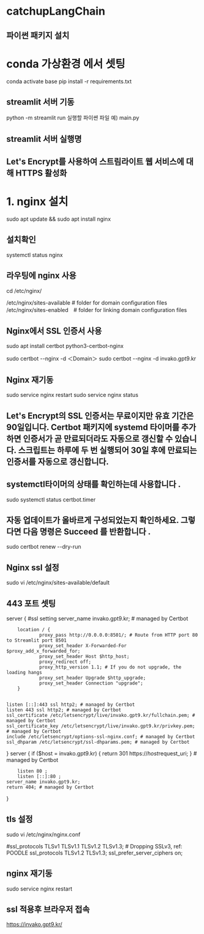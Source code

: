 # catchupLangChain
## 파이썬 패키지 설치
# conda 가상환경 에서 셋팅
conda activate base
pip install -r requirements.txt 

## streamlit 서버 기동
python -m streamlit run 실행할 파이쎤 파일 예) main.py

## streamlit 서버 실행명


## Let's Encrypt를 사용하여 스트림라이트 웹 서비스에 대해 HTTPS 활성화 
# 1. nginx 설치
sudo apt update && sudo apt install nginx
## 설치확인 
systemctl status nginx

## 라우팅에 nginx 사용
cd /etc/nginx/

/etc/nginx/sites-available  # folder for domain configuration files
/etc/nginx/sites-enabled　# folder for linking domain configuration files

## Nginx에서 SSL 인증서 사용
sudo apt install certbot python3-certbot-nginx

sudo certbot --nginx -d ＜Domain＞
sudo certbot --nginx -d invako.gpt9.kr

## Nginx 재기동
sudo service nginx restart
sudo service nginx status 

## Let's Encrypt의 SSL 인증서는 무료이지만 유효 기간은 90일입니다. Certbot 패키지에 systemd 타이머를 추가하면 인증서가 곧 만료되더라도 자동으로 갱신할 수 있습니다. 스크립트는 하루에 두 번 실행되어 30일 후에 만료되는 인증서를 자동으로 갱신합니다.
## systemctl타이머의 상태를 확인하는데 사용합니다 .
sudo systemctl status certbot.timer
## 자동 업데이트가 올바르게 구성되었는지 확인하세요. 그렇다면 다음 명령은 Succeed 를 반환합니다 .
sudo certbot renew --dry-run

## Nginx ssl 설정
sudo vi /etc/nginx/sites-available/default
## 443 포트 셋팅
server {
        #ssl setting
        server_name invako.gpt9.kr; # managed by Certbot

        location / {
                proxy_pass http://0.0.0.0:8501/; # Route from HTTP port 80 to Streamlit port 8501
                proxy_set_header X-Forwarded-For $proxy_add_x_forwarded_for;
                proxy_set_header Host $http_host;
                proxy_redirect off;
                proxy_http_version 1.1; # If you do not upgrade, the loading hangs
                proxy_set_header Upgrade $http_upgrade;
                proxy_set_header Connection "upgrade";
        }


    listen [::]:443 ssl http2; # managed by Certbot
    listen 443 ssl http2; # managed by Certbot
    ssl_certificate /etc/letsencrypt/live/invako.gpt9.kr/fullchain.pem; # managed by Certbot
    ssl_certificate_key /etc/letsencrypt/live/invako.gpt9.kr/privkey.pem; # managed by Certbot
    include /etc/letsencrypt/options-ssl-nginx.conf; # managed by Certbot
    ssl_dhparam /etc/letsencrypt/ssl-dhparams.pem; # managed by Certbot

} 
server {
    if ($host = invako.gpt9.kr) {
        return 301 https://$host$request_uri;
    } # managed by Certbot

        listen 80 ;
        listen [::]:80 ;
    server_name invako.gpt9.kr;
    return 404; # managed by Certbot

}

## tls 설정
sudo vi /etc/nginx/nginx.conf

#ssl_protocols TLSv1 TLSv1.1 TLSv1.2 TLSv1.3; # Dropping SSLv3, ref: POODLE
        ssl_protocols TLSv1.2 TLSv1.3;
        ssl_prefer_server_ciphers on;

## nginx 재기동
sudo service nginx restart

## ssl 적용후 브라우저 접속
https://invako.gpt9.kr/






